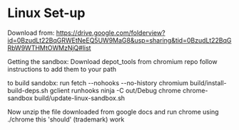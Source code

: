 Linux Set-up
====================

Download from:
https://drive.google.com/folderview?id=0BzudLt22BqGRWEtNeEQ5UW9MaG8&usp=sharing&tid=0BzudLt22BqGRbW9WTHMtOWMzNjQ#list

Getting the sandbox:
Download depot_tools from chromium repo
follow instructions to add them to your path

to build sandobx:
run fetch --nohooks --no-history chromium
build/install-build-deps.sh
gclient runhooks
ninja -C out/Debug chrome chrome-sandbox
build/update-linux-sandbox.sh

Now unzip the file downloaded from google docs
and run chrome using ./chrome
this 'should' (trademark) work
